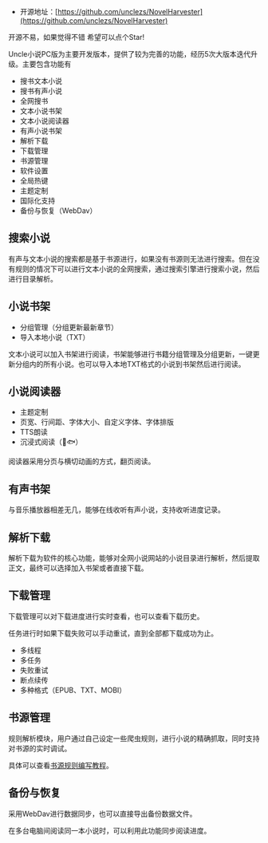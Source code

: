 
- 开源地址：[https://github.com/unclezs/NovelHarvester](https://github.com/unclezs/NovelHarvester)

开源不易，如果觉得不错 希望可以点个Star!

Uncle小说PC版为主要开发版本，提供了较为完善的功能，经历5次大版本迭代升级。主要包含功能有

- 搜书文本小说
- 搜书有声小说
- 全网搜书
- 文本小说书架
- 文本小说阅读器
- 有声小说书架
- 解析下载
- 下载管理
- 书源管理
- 软件设置
- 全局热键
- 主题定制
- 国际化支持
- 备份与恢复（WebDav）

## 搜索小说

有声与文本小说的搜索都是基于书源进行，如果没有书源则无法进行搜索。但在没有规则的情况下可以进行文本小说的全网搜索，通过搜索引擎进行搜索小说，然后进行目录解析。

## 小说书架

- 分组管理（分组更新最新章节）
- 导入本地小说（TXT）

文本小说可以加入书架进行阅读，书架能够进行书籍分组管理及分组更新，一键更新分组内的所有小说。也可以导入本地TXT格式的小说到书架然后进行阅读。

## 小说阅读器

- 主题定制
- 页宽、行间距、字体大小、自定义字体、字体排版
- TTS朗读
- 沉浸式阅读（🤚🐟）

阅读器采用分页与横切动画的方式，翻页阅读。

## 有声书架

与音乐播放器相差无几，能够在线收听有声小说，支持收听进度记录。

## 解析下载

解析下载为软件的核心功能，能够对全网小说网站的小说目录进行解析，然后提取正文，最终可以选择加入书架或者直接下载。

## 下载管理

下载管理可以对下载进度进行实时查看，也可以查看下载历史。

任务进行时如果下载失败可以手动重试，直到全部都下载成功为止。
- 多线程
- 多任务
- 失败重试
- 断点续传
- 多种格式（EPUB、TXT、MOBI）

## 书源管理

规则解析模块，用户通过自己设定一些爬虫规则，进行小说的精确抓取，同时支持对书源的实时调试。

具体可以查看[书源规则编写教程](/booksource)。

## 备份与恢复

采用WebDav进行数据同步，也可以直接导出备份数据文件。

在多台电脑间阅读同一本小说时，可以利用此功能同步阅读进度。
